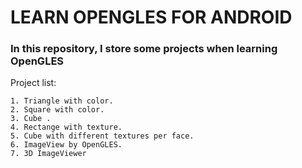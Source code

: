 LEARN OPENGLES FOR ANDROID
=========================

### In this repository, I store some projects when learning OpenGLES

Project list:

	1. Triangle with color.
	2. Square with color.
	3. Cube .
	4. Rectange with texture.
	5. Cube with different textures per face.
	6. ImageView by OpenGLES.
	7. 3D ImageViewer
